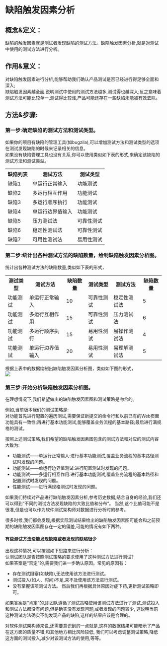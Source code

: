 #  缺陷触发因素分析

## 概念&定义：
缺陷的触发因素就是测试者发现缺陷的测试方法。缺陷触发因素分析,就是对测试中使用的测试方法进行分析。

## 作用&意义：
对缺陷触发因素进行分析,能够帮助我们确认产品测试是否已经进行得足够全面和深入;   
缺陷触发因素越全面,说明测试中使用的测试方法越多,测试得也越深入;反之意味着测试方法可能比较单一,测试得比较浅,产品可能还存在一些缺陷未能被有效去除。

## 方法&步骤:
### 第一步:确定缺陷的测试方法和测试类型。
如果你的项目有缺陷的管理工具(如bugzila),可以增加测试方法和测试类型的选项在测试发现缺陷的时候来记录相关的信息。      
如果没有缺陷管理工具也没有关系,你可以使用类似如下表的形式,来确定该缺陷的测试方法和测试类型。   
<table>
	<tr>
		<th>缺陷列表</th>
		<th>测试方法</th>
		<th>测试类型</th>
	</tr>
	<tr>
		<td>缺陷1</td>
		<td>单运行正常输入</td>
		<td>功能测试</td>
	</tr>
	<tr>
		<td>缺陷2</td>
		<td>多运行相互作用</td>
		<td>功能测试</td>
	</tr>
	<tr>
		<td>缺陷3</td>
		<td>多运行顺序执行</td>
		<td>功能测试</td>
	</tr>
	<tr>
		<td>缺陷4</td>
		<td>单运行边界值输入</td>
		<td>功能测试</td>
	</tr>	
	<tr>
		<td>缺陷5</td>
		<td>压力测试法</td>
		<td>可靠性测试</td>
	</tr>
	<tr>
		<td>缺陷6</td>
		<td>稳定性测试法</td>
		<td>可靠性测试</td>
	</tr>	
	<tr>
		<td>缺陷7</td>
		<td>可用性测试法</td>
		<td>易用性测试</td>
	</tr>	
</table>

### 第二步:统计出各种测试方法的缺陷数量，绘制缺陷触发因素分析图。
统计出各种测试方法的缺陷数量,类似如下表的形式，
<table>
	<tr>
		<th>测试类型</th>
		<th>测试方法</th>
		<th>缺陷数量</th>
		<th>测试类型</th>
		<th>测试方法</th>
		<th>缺陷数量</th>		
	</tr>
	<tr>
		<td>功能测试</td>
		<td>单运行正常输入</td>
		<td>10</td>
		<td>可靠性测试</td>
		<td>稳定性测试法</td>
		<td>5</td>
	</tr>
	<tr>
		<td>功能测试</td>
		<td>多运行互相作用</td>
		<td>15</td>
		<td>可靠性测试</td>
		<td>压力测试法</td>
		<td>6</td>
	</tr>
	<tr>
		<td>功能测试</td>
		<td>多运行顺序执行</td>
		<td>15</td>
		<td>易用性测试</td>
		<td>易操作测试法</td>
		<td>4</td>
	</tr>
	<tr>
		<td>功能测试</td>
		<td>单运行边界值输入</td>
		<td>20</td>
		<td>易用性测试</td>
		<td>易理解测试法</td>
		<td>5</td>
	</tr>	
</table>

根据上表中的数据绘制出缺陷触发因素分析图，类似如下图的形式，   
![](https://shen89s.github.io/resFiles/r2/缺陷触发因素分析图.jpg)

### 第三步:开始分析缺陷触发因素分析图。

在理想情况下,我们希望做出的缺陷触发因素图和测试策略是吻合的。    

例如,当前版本我们的测试策略是:   
对功能首先进行配置的遍历测试,需要保证新提交的命令行和以前已有的Web页面功能具有一致性;再进行基本功能测试,能够覆盖业务流程的基本路径;最后进行满规格的测试。   

按照上述测试策略,我们希望的缺陷触发因素图包含的测试方法和对应的测试内容大致为:   
- 功能测试——单运行正常输入:进行基本功能测试,覆盖业务流程的基本路径测试时发现的问题。
- 功能测试——单运行边界值测试:进行配置测试时发现的问题。
- 功能测试——多运行相互作用:进行基本功能测试,覆盖业务流程的基本路径和配置测试时发现的问题。
- 性能测试——进行满规格测试时发现的问题。

如果我们持续对产品进行缺陷触发因素分析,参考历史数据,结合自身的经验,我们还可以得到“不同的测试方法发现缺陷的大致比值和分布”。
当然,这个比值可能不是很准,但是也可以作为软件测试架构师对数据进行分析时的参考。

很多时候,我们都会发现,根据实际测试结果绘出的缺陷触发因素图可能会和之前预期的缺陷触发因素图存在一定的偏差,可能的情况有如下两种。

#### 有些测试方法没能发现缺陷或者发现的缺陷很少
出现这种情况,可以按照如下思路来进行分析：   
认测试团队是否按照测试策略的要求使用了这种测试方法进行测试?   
如果答案是“否定”的,需要我们进一步确认原因。常见的原因有：    
- 存在测试阻塞(如缺陷),无法使用该方法进行测试。
- 测试投入(如人、时间)不足,来不及使用该方法进行测试。
- 没有掌握该项测试方法。
然后我们再根据具体原因对症下药,更新测试策略即可。

如果答案是“肯定”的,即团队遵循了测试策略使用该测试方法进行了测试,测试投入和测试方法都没有问题,但是确实没有发现问题,或者发现的问题较少,
这说明当前这种测试方法确实不能发现产品的缺陷,这样的结果应该是合理的。

对软件测试架构师来说,还需要意识到的一点就是,这样的数据结果可能暗示了产品在这方面的质量不错,和其他地方相比风险较低,
我们可以考虑调整测试策略,降低这方面的测试投入,减少对该测试方法的使用,等等。

